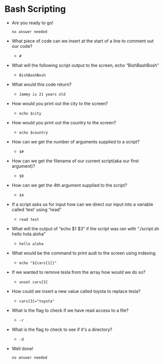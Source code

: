 # Bash Scripting

- Are you ready to go!

	  no answer needed

- What piece of code can we insert at the start of a line to comment out our code?

	- `#`

- What will the following script output to the screen, echo “BishBashBosh”

	- `BishBashBosh`

- What would this code return?

	- `Jammy is 21 years old`

- How would you print out the city to the screen?

	- `echo $city`

- How would you print out the country to the screen?

	- `echo $country`

- How can we get the number of arguments supplied to a script?

	- `$#`

- How can we get the filename of our current script(aka our first argument)?

	- `$0`

- How can we get the 4th argument supplied to the script?

	- `$4`

- If a script asks us for input how can we direct our input into a variable called ‘test’ using “read”

	- `read test`

- What will the output of “echo $1 $3” if the script was ran with “./script.sh hello hola aloha”

	- `hello aloha`

- What would be the command to print audi to the screen using indexing.

	- `echo "${cars[1]}"`

- If we wanted to remove tesla from the array how would we do so?

	- `unset cars[3]`

- How could we insert a new value called toyota to replace tesla?

	- `cars[3]="toyota"`

- What is the flag to check if we have read access to a file?

	- `-r`

- What is the flag to check to see if it's a directory?

	- `-d`

- Well done!

	  no answer needed




